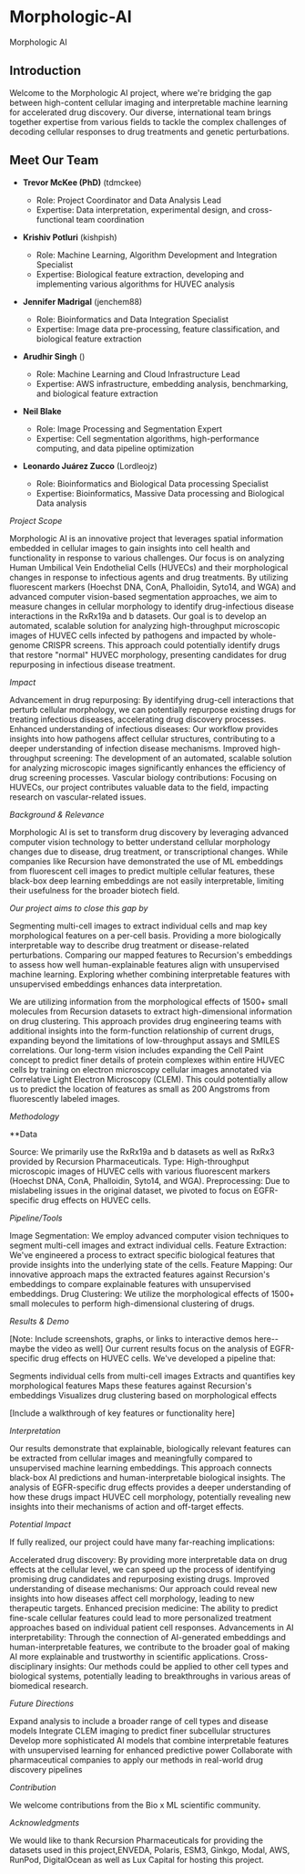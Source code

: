 # Morphologic-AI

Morphologic AI
## Introduction

Welcome to the Morphologic AI project, where we're bridging the gap between high-content cellular imaging and interpretable machine learning for accelerated drug discovery. Our diverse, international team brings together expertise from various fields to tackle the complex challenges of decoding cellular responses to drug treatments and genetic perturbations.

## Meet Our Team

- **Trevor McKee (PhD)** (tdmckee)
  - Role: Project Coordinator and Data Analysis Lead 
  - Expertise: Data interpretation, experimental design, and cross-functional team coordination

- **Krishiv Potluri** (kishpish)
  - Role: Machine Learning, Algorithm Development and Integration Specialist
  - Expertise: Biological feature extraction, developing and implementing various algorithms for HUVEC analysis

- **Jennifer Madrigal** (jenchem88)
  - Role: Bioinformatics and Data Integration Specialist
  - Expertise: Image data pre-processing, feature classification, and biological feature extraction

- **Arudhir Singh** ()
  - Role: Machine Learning and Cloud Infrastructure Lead
  - Expertise: AWS infrastructure, embedding analysis, benchmarking, and biological feature extraction

- **Neil Blake** 
  - Role: Image Processing and Segmentation Expert
  - Expertise: Cell segmentation algorithms, high-performance computing, and data pipeline optimization

- **Leonardo Juárez Zucco** (Lordleojz)
  - Role: Bioinformatics and Biological Data processing Specialist
  - Expertise: Bioinformatics, Massive Data processing and Biological Data analysis


_Project Scope_

Morphologic AI is an innovative project that leverages spatial information embedded in cellular images to gain insights into cell health and functionality in response to various challenges. Our focus is on analyzing Human Umbilical Vein Endothelial Cells (HUVECs) and their morphological changes in response to infectious agents and drug treatments. By utilizing fluorescent markers (Hoechst DNA, ConA, Phalloidin, Syto14, and WGA) and advanced computer vision-based segmentation approaches, we aim to measure changes in cellular morphology to identify drug-infectious disease interactions in the RxRx19a and b datasets. Our goal is to develop an automated, scalable solution for analyzing high-throughput microscopic images of HUVEC cells infected by pathogens and impacted by whole-genome CRISPR screens. This approach could potentially identify drugs that restore "normal" HUVEC morphology, presenting candidates for drug repurposing in infectious disease treatment.

_Impact_

Advancement in drug repurposing: By identifying drug-cell interactions that perturb cellular morphology, we can potentially repurpose existing drugs for treating infectious diseases, accelerating drug discovery processes.
Enhanced understanding of infectious diseases: Our workflow provides insights into how pathogens affect cellular structures, contributing to a deeper understanding of infection disease mechanisms.
Improved high-throughput screening: The development of an automated, scalable solution for analyzing microscopic images significantly enhances the efficiency of drug screening processes.
Vascular biology contributions: Focusing on HUVECs, our project contributes valuable data to the field, impacting research on vascular-related issues.

_Background & Relevance_

Morphologic AI is set to transform drug discovery by leveraging advanced computer vision technology to better understand cellular morphology changes due to disease, drug treatment, or transcriptional changes. While companies like Recursion have demonstrated the use of ML embeddings from fluorescent cell images to predict multiple cellular features, these black-box deep learning embeddings are not easily interpretable, limiting their usefulness for the broader biotech field.

_Our project aims to close this gap by_

Segmenting multi-cell images to extract individual cells and map key morphological features on a per-cell basis.
Providing a more biologically interpretable way to describe drug treatment or disease-related perturbations.
Comparing our mapped features to Recursion's embeddings to assess how well human-explainable features align with unsupervised machine learning.
Exploring whether combining interpretable features with unsupervised embeddings enhances data interpretation.

We are utilizing information from the morphological effects of 1500+ small molecules from Recursion datasets to extract high-dimensional information on drug clustering. This approach provides drug engineering teams with additional insights into the form-function relationship of current drugs, expanding beyond the limitations of low-throughput assays and SMILES correlations.
Our long-term vision includes expanding the Cell Paint concept to predict finer details of protein complexes within entire HUVEC cells by training on electron microscopy cellular images annotated via Correlative Light Electron Microscopy (CLEM). This could potentially allow us to predict the location of features as small as 200 Angstroms from fluorescently labeled images.

_Methodology_

**Data

Source: We primarily use the RxRx19a and b datasets as well as RxRx3 provided by Recursion Pharmaceuticals.
Type: High-throughput microscopic images of HUVEC cells with various fluorescent markers (Hoechst DNA, ConA, Phalloidin, Syto14, and WGA).
Preprocessing: Due to mislabeling issues in the original dataset, we pivoted to focus on EGFR-specific drug effects on HUVEC cells.

_Pipeline/Tools_

Image Segmentation: We employ advanced computer vision techniques to segment multi-cell images and extract individual cells.
Feature Extraction: We've engineered a process to extract specific biological features that provide insights into the underlying state of the cells.
Feature Mapping: Our innovative approach maps the extracted features against Recursion's embeddings to compare explainable features with unsupervised embeddings.
Drug Clustering: We utilize the morphological effects of 1500+ small molecules to perform high-dimensional clustering of drugs.

_Results & Demo_

[Note: Include screenshots, graphs, or links to interactive demos here-- maybe the video as well]
Our current results focus on the analysis of EGFR-specific drug effects on HUVEC cells. We've developed a pipeline that:

Segments individual cells from multi-cell images
Extracts and quantifies key morphological features
Maps these features against Recursion's embeddings
Visualizes drug clustering based on morphological effects

[Include a walkthrough of key features or functionality here]

_Interpretation_ 

Our results demonstrate that explainable, biologically relevant features can be extracted from cellular images and meaningfully compared to unsupervised machine learning embeddings. This approach connects black-box AI predictions and human-interpretable biological insights.
The analysis of EGFR-specific drug effects provides a deeper understanding of how these drugs impact HUVEC cell morphology, potentially revealing new insights into their mechanisms of action and off-target effects.

_Potential Impact_

If fully realized, our project could have many far-reaching implications:

Accelerated drug discovery: By providing more interpretable data on drug effects at the cellular level, we can speed up the process of identifying promising drug candidates and repurposing existing drugs.
Improved understanding of disease mechanisms: Our approach could reveal new insights into how diseases affect cell morphology, leading to new therapeutic targets.
Enhanced precision medicine: The ability to predict fine-scale cellular features could lead to more personalized treatment approaches based on individual patient cell responses.
Advancements in AI interpretability: Through the connection of AI-generated embeddings and human-interpretable features, we contribute to the broader goal of making AI more explainable and trustworthy in scientific applications.
Cross-disciplinary insights: Our methods could be applied to other cell types and biological systems, potentially leading to breakthroughs in various areas of biomedical research.

_Future Directions_

Expand analysis to include a broader range of cell types and disease models
Integrate CLEM imaging to predict finer subcellular structures
Develop more sophisticated AI models that combine interpretable features with unsupervised learning for enhanced predictive power
Collaborate with pharmaceutical companies to apply our methods in real-world drug discovery pipelines

_Contribution_

We welcome contributions from the Bio x ML scientific community. 

_Acknowledgments_

We would like to thank Recursion Pharmaceuticals for providing the datasets used in this project,ENVEDA, Polaris, ESM3, Ginkgo, Modal, AWS, RunPod, DigitalOcean as well as Lux Capital for hosting this project.
